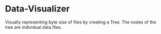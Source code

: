 # Data-Visualizer
Visually representing byte size of files by creating a Tree.
The nodes of the tree are individual data files. 
